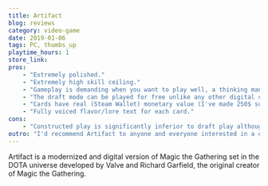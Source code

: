 ```yaml
---
title: Artifact
blog: reviews
category: video-game
date: 2019-01-06
tags: PC, thumbs_up
playtime_hours: 1
store_link:
pros:
    - "Extremely polished."
    - "Extremely high skill ceiling."
    - "Gameplay is demanding when you want to play well, a thinking man's game."
    - "The draft mode can be played for free unlike any other digital card game on the market."
    - "Cards have real (Steam Wallet) monetary value (I've made 250$ so far just by playing the game)."
    - "Fully voiced flavor/lore text for each card."
cons:
    - "Constructed play is significantly inferior to draft play although this hopefully will be remedied when new sets of cards are released."
outro: "I'd recommend Artifact to anyone and everyone interested in a deep and interesting competitive card game."
---
```

Artifact is a modernized and digital version of Magic the Gathering set in the DOTA universe developed by Valve and Richard Garfield, the original creator of Magic the Gathering.
